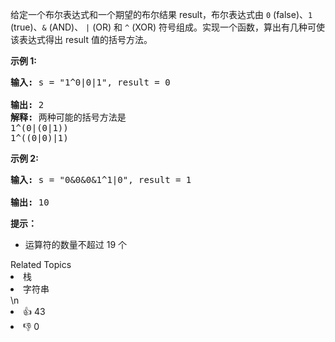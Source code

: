 <p>给定一个布尔表达式和一个期望的布尔结果 result，布尔表达式由 <code>0</code> (false)、<code>1</code> (true)、<code>&amp;</code> (AND)、 <code>|</code> (OR) 和 <code>^</code> (XOR) 符号组成。实现一个函数，算出有几种可使该表达式得出 result 值的括号方法。</p>

<p><strong>示例 1:</strong></p>

<pre><strong>输入: </strong>s = &quot;1^0|0|1&quot;, result = 0

<strong>输出: </strong>2
<strong>解释:</strong>&nbsp;两种可能的括号方法是
1^(0|(0|1))
1^((0|0)|1)
</pre>

<p><strong>示例 2:</strong></p>

<pre><strong>输入: </strong>s = &quot;0&amp;0&amp;0&amp;1^1|0&quot;, result = 1

<strong>输出: </strong>10</pre>

<p><strong>提示：</strong></p>

<ul>
	<li>运算符的数量不超过 19 个</li>
</ul>
<div><div>Related Topics</div><div><li>栈</li><li>字符串</li></div></div>\n<div><li>👍 43</li><li>👎 0</li></div>